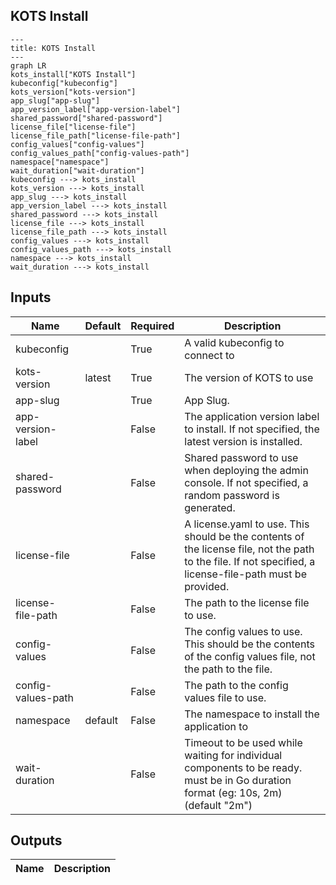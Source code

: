 ## KOTS Install

```mermaid
---
title: KOTS Install
---
graph LR
kots_install["KOTS Install"]
kubeconfig["kubeconfig"]
kots_version["kots-version"]
app_slug["app-slug"]
app_version_label["app-version-label"]
shared_password["shared-password"]
license_file["license-file"]
license_file_path["license-file-path"]
config_values["config-values"]
config_values_path["config-values-path"]
namespace["namespace"]
wait_duration["wait-duration"]
kubeconfig ---> kots_install
kots_version ---> kots_install
app_slug ---> kots_install
app_version_label ---> kots_install
shared_password ---> kots_install
license_file ---> kots_install
license_file_path ---> kots_install
config_values ---> kots_install
config_values_path ---> kots_install
namespace ---> kots_install
wait_duration ---> kots_install
```
## Inputs
| Name | Default | Required | Description |
| --- | --- | --- | --- |
| kubeconfig |  | True | A valid kubeconfig to connect to |
| kots-version | latest | True | The version of KOTS to use |
| app-slug |  | True | App Slug. |
| app-version-label |  | False | The application version label to install. If not specified, the latest version is installed. |
| shared-password |  | False | Shared password to use when deploying the admin console. If not specified, a random password is generated. |
| license-file |  | False | A license.yaml to use. This should be the contents of the license file, not the path to the file. If not specified, a license-file-path must be provided. |
| license-file-path |  | False | The path to the license file to use. |
| config-values |  | False | The config values to use. This should be the contents of the config values file, not the path to the file. |
| config-values-path |  | False | The path to the config values file to use. |
| namespace | default | False | The namespace to install the application to |
| wait-duration |  | False | Timeout to be used while waiting for individual components to be ready. must be in Go duration format (eg: 10s, 2m) (default "2m") |

## Outputs
| Name | Description |
| --- | --- |

